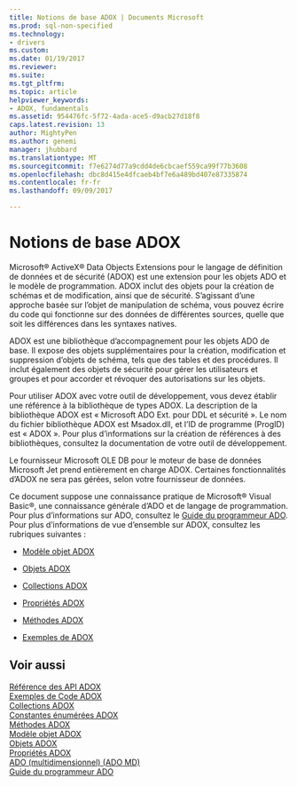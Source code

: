 ```yaml
---
title: Notions de base ADOX | Documents Microsoft
ms.prod: sql-non-specified
ms.technology:
- drivers
ms.custom: 
ms.date: 01/19/2017
ms.reviewer: 
ms.suite: 
ms.tgt_pltfrm: 
ms.topic: article
helpviewer_keywords:
- ADOX, fundamentals
ms.assetid: 954476fc-5f72-4ada-ace5-d9acb27d18f8
caps.latest.revision: 13
author: MightyPen
ms.author: genemi
manager: jhubbard
ms.translationtype: MT
ms.sourcegitcommit: f7e6274d77a9cdd4de6cbcaef559ca99f77b3608
ms.openlocfilehash: dbc8d415e4dfcaeb4bf7e6a489bd407e87335874
ms.contentlocale: fr-fr
ms.lasthandoff: 09/09/2017

---
```

# <a name="adox-fundamentals"></a>Notions de base ADOX
Microsoft® ActiveX® Data Objects Extensions pour le langage de définition de données et de sécurité (ADOX) est une extension pour les objets ADO et le modèle de programmation. ADOX inclut des objets pour la création de schémas et de modification, ainsi que de sécurité. S’agissant d’une approche basée sur l’objet de manipulation de schéma, vous pouvez écrire du code qui fonctionne sur des données de différentes sources, quelle que soit les différences dans les syntaxes natives.  
  
 ADOX est une bibliothèque d’accompagnement pour les objets ADO de base. Il expose des objets supplémentaires pour la création, modification et suppression d’objets de schéma, tels que des tables et des procédures. Il inclut également des objets de sécurité pour gérer les utilisateurs et groupes et pour accorder et révoquer des autorisations sur les objets.  
  
 Pour utiliser ADOX avec votre outil de développement, vous devez établir une référence à la bibliothèque de types ADOX. La description de la bibliothèque ADOX est « Microsoft ADO Ext. pour DDL et sécurité ». Le nom du fichier bibliothèque ADOX est Msadox.dll, et l’ID de programme (ProgID) est « ADOX ». Pour plus d’informations sur la création de références à des bibliothèques, consultez la documentation de votre outil de développement.  
  
 Le fournisseur Microsoft OLE DB pour le moteur de base de données Microsoft Jet prend entièrement en charge ADOX. Certaines fonctionnalités d’ADOX ne sera pas gérées, selon votre fournisseur de données.  
  
 Ce document suppose une connaissance pratique de Microsoft® Visual Basic®, une connaissance générale d’ADO et de langage de programmation. Pour plus d’informations sur ADO, consultez le [Guide du programmeur ADO](../../../ado/guide/ado-programmer-s-guide.md). Pour plus d’informations de vue d’ensemble sur ADOX, consultez les rubriques suivantes :  
  
-   [Modèle objet ADOX](../../../ado/reference/adox-api/adox-object-model.md)  
  
-   [Objets ADOX](../../../ado/reference/adox-api/adox-objects.md)  
  
-   [Collections ADOX](../../../ado/reference/adox-api/adox-collections.md)  
  
-   [Propriétés ADOX](../../../ado/reference/adox-api/adox-properties.md)  
  
-   [Méthodes ADOX](../../../ado/reference/adox-api/adox-methods.md)  
  
-   [Exemples de ADOX](../../../ado/reference/adox-api/adox-code-examples.md)  
  
## <a name="see-also"></a>Voir aussi  
 [Référence des API ADOX](../../../ado/reference/adox-api/adox-api-reference.md)   
 [Exemples de Code ADOX](../../../ado/reference/adox-api/adox-code-examples.md)   
 [Collections ADOX](../../../ado/reference/adox-api/adox-collections.md)   
 [Constantes énumérées ADOX](../../../ado/reference/adox-api/adox-enumerated-constants.md)   
 [Méthodes ADOX](../../../ado/reference/adox-api/adox-methods.md)   
 [Modèle objet ADOX](../../../ado/reference/adox-api/adox-object-model.md)   
 [Objets ADOX](../../../ado/reference/adox-api/adox-objects.md)   
 [Propriétés ADOX](../../../ado/reference/adox-api/adox-properties.md)   
 [ADO (multidimensionnel) (ADO MD)](../../../ado/guide/multidimensional/ado-multidimensional-ado-md.md)   
 [Guide du programmeur ADO](../../../ado/guide/ado-programmer-s-guide.md)
